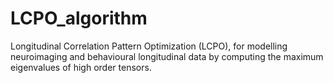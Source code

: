 # LCPO_algorithm
Longitudinal Correlation Pattern Optimization (LCPO), for modelling neuroimaging and behavioural longitudinal data by computing the maximum eigenvalues of high order tensors.
